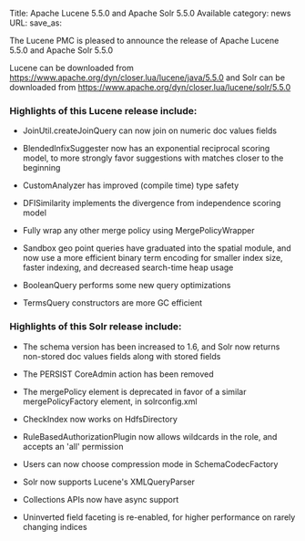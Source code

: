 Title: Apache Lucene 5.5.0 and Apache Solr 5.5.0 Available
category: news
URL: 
save_as: 

The Lucene PMC is pleased to announce the release of Apache Lucene 5.5.0 and Apache Solr 5.5.0

Lucene can be downloaded from <https://www.apache.org/dyn/closer.lua/lucene/java/5.5.0>
and Solr can be downloaded from <https://www.apache.org/dyn/closer.lua/lucene/solr/5.5.0>

### Highlights of this Lucene release include:

* JoinUtil.createJoinQuery can now join on numeric doc values fields

* BlendedInfixSuggester now has an exponential reciprocal scoring model, to more strongly favor suggestions with matches closer to the beginning

* CustomAnalyzer has improved (compile time) type safety

* DFISimilarity implements the divergence from independence scoring model

* Fully wrap any other merge policy using MergePolicyWrapper

* Sandbox geo point queries have graduated into the spatial module, and now use a more efficient binary term encoding for smaller index size, faster indexing, and decreased search-time heap usage

* BooleanQuery performs some new query optimizations

* TermsQuery constructors are more GC efficient

### Highlights of this Solr release include:

* The schema version has been increased to 1.6, and Solr now returns non-stored doc values fields along with stored fields

* The PERSIST CoreAdmin action has been removed

* The mergePolicy element is deprecated in favor of a similar mergePolicyFactory element, in solrconfig.xml

* CheckIndex now works on HdfsDirectory

* RuleBasedAuthorizationPlugin now allows wildcards in the role, and accepts an 'all' permission

* Users can now choose compression mode in SchemaCodecFactory

* Solr now supports Lucene's XMLQueryParser

* Collections APIs now have async support

* Uninverted field faceting is re-enabled, for higher performance on rarely changing indices


